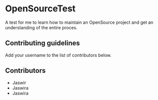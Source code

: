 # OpenSourceTest
A test for me to learn how to maintain an OpenSource project and get an understanding of the entire proces. 

## Contributing guidelines
Add your username to the list of contributors below.

## Contributors
* Jaswir
* Jaswira
* Jaswira
